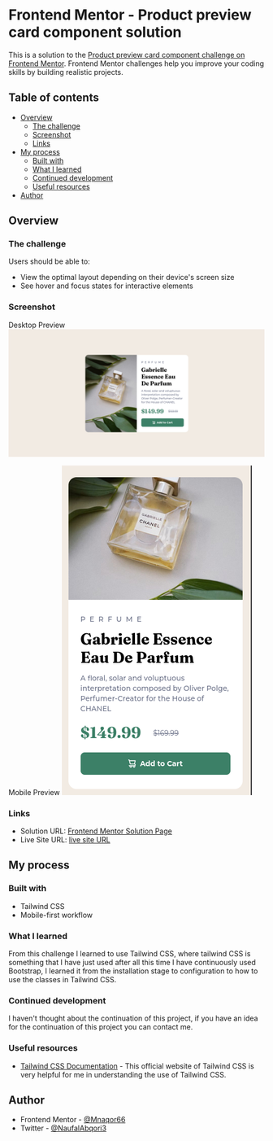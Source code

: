 # Frontend Mentor - Product preview card component solution

This is a solution to the [Product preview card component challenge on Frontend Mentor](https://www.frontendmentor.io/challenges/product-preview-card-component-GO7UmttRfa). Frontend Mentor challenges help you improve your coding skills by building realistic projects. 

## Table of contents

- [Overview](#overview)
  - [The challenge](#the-challenge)
  - [Screenshot](#screenshot)
  - [Links](#links)
- [My process](#my-process)
  - [Built with](#built-with)
  - [What I learned](#what-i-learned)
  - [Continued development](#continued-development)
  - [Useful resources](#useful-resources)
- [Author](#author)

## Overview

### The challenge

Users should be able to:

- View the optimal layout depending on their device's screen size
- See hover and focus states for interactive elements

### Screenshot

Desktop Preview
![](./capture/desktop.png)

Mobile Preview
![](./capture/mobile.png)

### Links

- Solution URL: [Frontend Mentor Solution Page](https://www.frontendmentor.io/profile/Mnaqor66/solutions)
- Live Site URL: [live site URL](https://iridescent-tarsier-604c58.netlify.app/)

## My process

### Built with

- Tailwind CSS
- Mobile-first workflow

### What I learned

From this challenge I learned to use Tailwind CSS, where tailwind CSS is something that I have just used after all this time I have continuously used Bootstrap, I learned it from the installation stage to configuration to how to use the classes in Tailwind CSS.

### Continued development

I haven't thought about the continuation of this project, if you have an idea for the continuation of this project you can contact me.

### Useful resources

- [Tailwind CSS Documentation](https://tailwindcss.com/docs/installation) - This official website of Tailwind CSS is very helpful for me in understanding the use of Tailwind CSS.

## Author

- Frontend Mentor - [@Mnaqor66](https://www.frontendmentor.io/profile/Mnaqor66)
- Twitter - [@NaufalAbqori3](https://x.com/NaufalAbqori3)